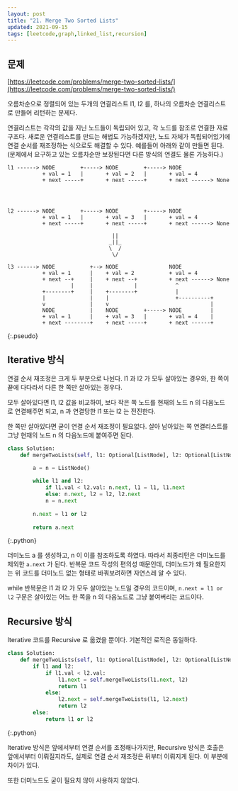 ```yaml
---
layout: post
title: "21. Merge Two Sorted Lists"
updated: 2021-09-15
tags: [leetcode,graph,linked_list,recursion]
---
```


## 문제

[https://leetcode.com/problems/merge-two-sorted-lists/](https://leetcode.com/problems/merge-two-sorted-lists/)

오름차순으로 정렬되어 있는 두개의 연결리스트 l1, l2 를, 하나의 오름차순 연결리스트로 만들어 리턴하는 문제다.

연결리스트는 각각의 값을 지닌 노드들이 독립되어 있고, 각 노드를 참조로 연결한 자료구조다. 새로운 연결리스트를 만드는 해법도 가능하겠지만, 노드 자체가 독립되어있기에 연결 순서를 재조정하는 식으로도 해결할 수 있다. 예를들어 아래와 같이 만들면 된다. (문제에서 요구하고 있는 오름차순만 보장된다면 다른 방식의 연결도 물론 가능하다.)

```plaintext
l1 ------> NODE        +-----> NODE        +-----> NODE
           + val = 1   |       + val = 2   |       + val = 4
           + next -----+       + next -----+       + next ------> None
    
 	   
 	   
 	   
l2 ------> NODE        +-----> NODE        +-----> NODE
           + val = 1   |       + val = 3   |       + val = 4
     	   + next -----+       + next -----+       + next ------> None

                                 ||
                                _||_
                                \  /
                                 \/

l3 ------> NODE           +--> NODE                NODE
           + val = 1      |    + val = 2           + val = 4
    	   + next --+     |    + next --+          + next ------> None
    	            |     |             |            ^
    	   +--------+     |    +--------+            |
    	   |              |    |                     +----------+
    	   v              |    v                                |
           NODE           |    NODE        +-----> NODE         |
           + val = 1      |    + val = 3   |       + val = 4    |
    	   + next --------+    + next -----+       + next ------+
```
{:.pseudo}

## Iterative 방식

연결 순서 재조정은 크게 두 부분으로 나뉜다. l1 과 l2 가 모두 살아있는 경우와, 한 쪽이 끝에 다다라서 다른 한 쪽만 살아있는 경우다.

모두 살아있다면 l1, l2 값을 비교하여, 보다 작은 쪽 노드를 현재의 노드 n 의 다음노드로 연결해주면 되고, n 과 연결당한 l1 또는 l2 는 전진한다.

한 쪽만 살아있다면 굳이 연결 순서 재조정이 필요없다. 살아 남아있는 쪽 연결리스트를 그냥 현재의 노드 n 의 다음노드에 붙여주면 된다.

```python
class Solution:
    def mergeTwoLists(self, l1: Optional[ListNode], l2: Optional[ListNode]) -> Optional[ListNode]:

        a = n = ListNode()
        
        while l1 and l2:
            if l1.val < l2.val: n.next, l1 = l1, l1.next
            else: n.next, l2 = l2, l2.next
            n = n.next
            
        n.next = l1 or l2
        
        return a.next
```
{:.python}

더미노드 a 를 생성하고, n 이 이를 참조하도록 하였다. 따라서 최종리턴은 더미노드를 제외한 `a.next` 가 된다. 반복문 코드 작성의 편의성 때문인데, 더미노드가 왜 필요한지는 위 코드를 더미노드 없는 형태로 바꿔보려하면 자연스레 알 수 있다.

while 반복문은 l1 과 l2 가 모두 살아있는 노드일 경우의 코드이며, `n.next = l1 or l2` 구문은 살아있는 어느 한 쪽을 n 의 다음노드로 그냥 붙여버리는 코드이다.

## Recursive 방식

Iterative 코드를 Recursive 로 옮겼을 뿐이다. 기본적인 로직은 동일하다.

```python
class Solution:
    def mergeTwoLists(self, l1: Optional[ListNode], l2: Optional[ListNode]) -> Optional[ListNode]:
        if l1 and l2:
            if l1.val < l2.val:
                l1.next = self.mergeTwoLists(l1.next, l2)
                return l1
            else:
                l2.next = self.mergeTwoLists(l1, l2.next)
                return l2
        else:
            return l1 or l2
```
{:.python}

Iterative 방식은 앞에서부터 연결 순서를 조정해나가지만, Recursive 방식은 호출은 앞에서부터 이뤄질지라도, 실제로 연결 순서 재조정은 뒤부터 이뤄지게 된다. 이 부분에 차이가 있다.

또한 더미노드도 굳이 필요치 않아 사용하지 않았다.